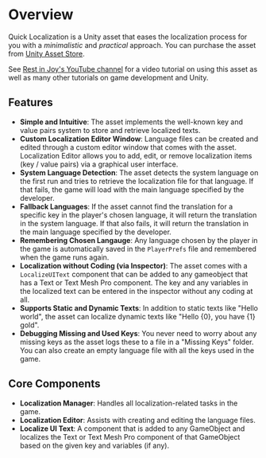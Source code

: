 # Overview

Quick Localization is a Unity asset that eases the localization process for you with a *minimalistic* and *practical* approach. You can purchase the asset from  [Unity Asset Store](https://www).

See [Rest in Joy's YouTube channel](https://www.youtube.com/channel/UCDjGcerrcQBK0wMLlT3sovQ) for a video tutorial on using this asset as well as many other tutorials on game development and Unity.

## Features
- **Simple and Intuitive**: The asset implements the well-known key and value pairs system to store and retrieve localized texts.
- **Custom Localization Editor Window**: Language files can be created and edited through a custom editor window that comes with the asset. Localization Editor allows you to add, edit, or remove localization items (key / value pairs) via a graphical user interface.
- **System Language Detection**: The asset detects the system language on the first run and tries to retrieve the localization file for that language. If that fails, the game will load with the main language specified by the developer. 
- **Fallback Languages**: If the asset cannot find the translation for a specific key in the player's chosen language, it will return the translation in the system language. If that also fails, it will return the translation in the main language specified by the developer.
- **Remembering Chosen Langauge**: Any language chosen by the player in the game is automatically saved in the `PlayerPrefs` file and remembered when the game runs again.
- **Localization without Coding (via Inspector)**: The asset comes with a `LocalizeUIText` component that can be added to any gameobject that has a Text or Text Mesh Pro component. The key and any variables in the localized text can be entered in the inspector without any coding at all.
- **Supports Static and Dynamic Texts**: In addition to static texts like "Hello world", the asset can localize dynamic texts like "Hello {0}, you have {1} gold". 
- **Debugging Missing and Used Keys**: You never need to  worry about any missing keys as the asset logs these to a file in a "Missing Keys" folder. You can also create an empty language file with all the keys used in the game.

## Core Components
- **Localization Manager**: Handles all localization-related tasks in the game.
- **Localization Editor**: Assists with creating and editing the language files.
- **Localize UI Text**: A component that is added to any GameObject and localizes the Text or Text Mesh Pro component of that GameObject based on the given key and variables (if any).